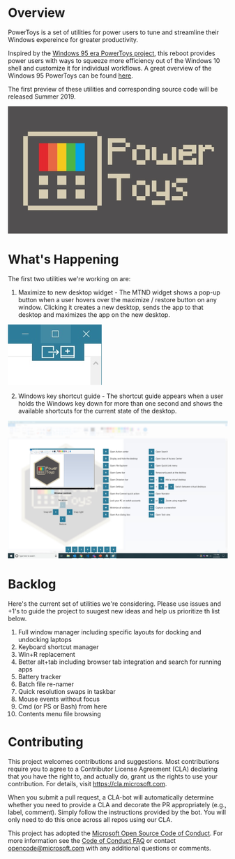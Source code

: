 
# Overview

PowerToys is a set of utilities for power users to tune and streamline their Windows expereince for greater productivity.  

Inspired by the [Windows 95 era PowerToys project](https://en.wikipedia.org/wiki/Microsoft_PowerToys), this reboot provides power users with ways to squeeze more efficiency out of the Windows 10 shell and customize it for individual workflows.  A great overview of the Windows 95 PowerToys can be found [here](https://socket3.wordpress.com/2016/10/22/using-windows-95-powertoys/).

The first preview of these utilities and corresponding source code will be released Summer 2019.

![logo](Logo.jpg)

# What's Happening

The first two utilities we're working on are:

1. Maximize to new desktop widget - The MTND widget shows a pop-up button when a user hovers over the maximize / restore button on any window.  Clicking it creates a new desktop, sends the app to that desktop and maximizes the app on the new desktop.

![Maximize to new desktop widget](MTNDWidget.jpg)

2. Windows key shortcut guide - The shortcut guide appears when a user holds the Windows key down for more than one second and shows the available shortcuts for the current state of the desktop.

![Windows key shortcut guide](WindowsKeyShortcutGuide.jpg)

# Backlog

Here's the current set of utilities we're considering.  Please use issues and +1's to guide the project to suugest new ideas and help us prioritize th list below.

1. Full window manager including specific layouts for docking and undocking laptops
2. Keyboard shortcut manager
3. Win+R replacement
4. Better alt+tab including browser tab integration and search for running apps
5. Battery tracker
6. Batch file re-namer
6. Quick resolution swaps in taskbar
8. Mouse events without focus
9. Cmd (or PS or Bash) from here
10. Contents menu file browsing

# Contributing

This project welcomes contributions and suggestions.  Most contributions require you to agree to a
Contributor License Agreement (CLA) declaring that you have the right to, and actually do, grant us
the rights to use your contribution. For details, visit https://cla.microsoft.com.

When you submit a pull request, a CLA-bot will automatically determine whether you need to provide
a CLA and decorate the PR appropriately (e.g., label, comment). Simply follow the instructions
provided by the bot. You will only need to do this once across all repos using our CLA.

This project has adopted the [Microsoft Open Source Code of Conduct](https://opensource.microsoft.com/codeofconduct/).
For more information see the [Code of Conduct FAQ](https://opensource.microsoft.com/codeofconduct/faq/) or
contact [opencode@microsoft.com](mailto:opencode@microsoft.com) with any additional questions or comments.
